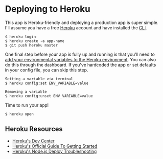 # Deploying to Heroku
This app is Heroku-friendly and deploying a production app is super simple. I'll assume you have a free [Heroku](https://signup.heroku.com/dc) account and have installed the [CLI](https://devcenter.heroku.com/articles/heroku-cli).

```
$ heroku login
$ heroku create -a app-name
$ git push heroku master
```

One final step before your app is fully up and running is that you'll need to [add your environmental variables to the Heroku environment](https://devcenter.heroku.com/articles/config-vars). You can also do this through the dashboard. If you've hardcoded the app or set defaults in your config file, you can skip this step.

```
Setting a variable via terminal
$ heroku config:set ENV_VARIABLE=value

Removing a variable
$ heroku config:unset ENV_VARIABLE=value
```

Time to run your app!
```
$ heroku open
```

## Heroku Resources
- [Heroku's Dev Center](https://devcenter.heroku.com/articles/troubleshooting-node-deploys)
- [Heroku's Official Guide To Getting Started](https://devcenter.heroku.com/articles/getting-started-with-nodejs)
- [Heroku's Node.js Deploy Troubleshooting](https://devcenter.heroku.com/articles/troubleshooting-node-deploys)
